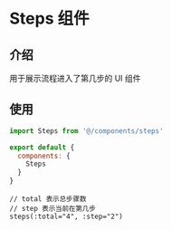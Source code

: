 # Steps 组件

## 介绍
用于展示流程进入了第几步的 UI 组件

## 使用
```javascript
import Steps from '@/components/steps'

export default {
  components: {
    Steps
  }
}
```

```pug
// total 表示总步骤数
// step 表示当前在第几步
steps(:total="4", :step="2")
```

